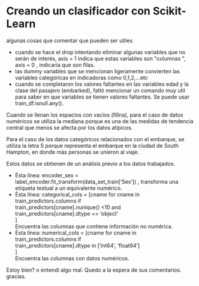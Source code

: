 # Creando un clasificador con Scikit-Learn

algunas cosas que comentar que pueden ser utiles

-   cuando se hace el drop intentando eliminar algunas variables que no serán de interés, axis = 1 indica que estas variables son "columnas ", axis = 0 , indicaría que son filas.
-   las dummy variables que se mencionan ligeramente convierten las variables categóricas en indicadoras como 0,1,2,…etc
-   cuando se completaron los valores faltantes en las variables edad y la clase del pasajero (embarked), faltó mencionar un comando muy util para saber en que variables se tienen valores faltantes. Se puede usar train_df.isnull.any().

Cuando se llenan los espacios con vacíos (fillna), para el caso de datos numéricos se utiliza la mediana porque es una de las medidas de tendencia central que menos se afecta por los datos atípicos.

Para el caso de los datos categóricos relacionados con el embarque, se utiliza la letra S porque representa el embarque en la ciudad de South Hampton, en donde más personas se unieron al viaje.

Estos datos se obtienen de un análisis previo a los datos trabajados.

-   Ésta línea: encoder_sex = label_encoder.fit_transform(data_set_train[‘Sex’]) , transforma una etiqueta textual a un equivalente numérico.
-   Ésta línea: categorical_cols = [cname for cname in train_predictors.columns if  
    train_predictors[cname].nunique() <10 and  
    train_predictors[cname].dtype == ‘object’  
    ]  
    Encuentra las columnas que contiene información no numérica.
-   Ésta línea: numerical_cols = [cname for cname in train_predictors.columns if  
    train_predictors[cname].dtype in [‘int64’, ‘float64’]  
    ]  
    Encuentra las columnas con datos numéricos.

Estoy bien? o entendí algo mal. Quedo a la espera de sus comentarios. gracias.